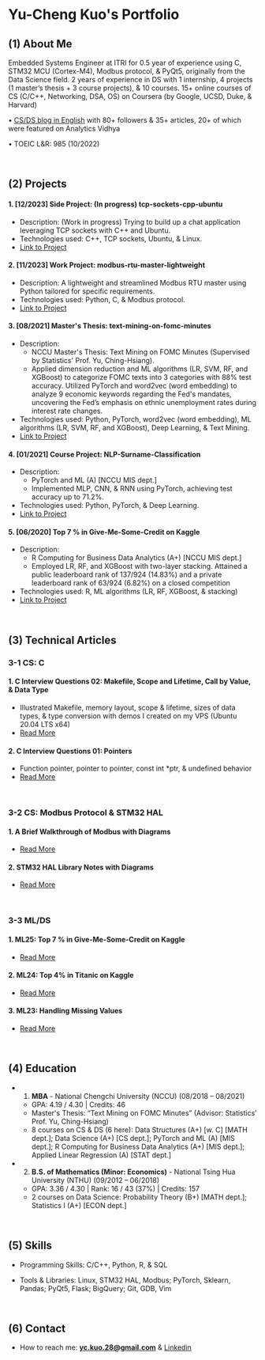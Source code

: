 
# Yu-Cheng Kuo's Portfolio

## (1) About Me
Embedded Systems Engineer at ITRI for 0.5 year of experience using C, STM32 MCU (Cortex-M4), Modbus protocol, & PyQt5, originally from the Data Science field. 2 years of experience in DS with 1 internship, 4 projects (1 master’s thesis + 3 course projects), & 10 courses. 15+ online courses of CS (C/C++, Networking, DSA, OS) on Coursera (by Google, UCSD, Duke, & Harvard)

• [CS/DS blog in English](https://medium.com/@yc-kuo) with 80+ followers & 35+ articles, 20+ of which were featured on Analytics Vidhya

• TOEIC L&R: 985 (10/2022)

<br/>

## (2) Projects

#### 1. [12/2023] Side Project: (In progress) tcp-sockets-cpp-ubuntu

- Description: (Work in progress) Trying to build up a chat application leveraging TCP sockets with C++ and Ubuntu.
- Technologies used: C++, TCP sockets, Ubuntu, & Linux.
- [Link to Project](https://github.com/yu-cheng-kuo-28/tcp-sockets-cpp-ubuntu/tree/main)

#### 2. [11/2023] Work Project: modbus-rtu-master-lightweight

- Description: A lightweight and streamlined Modbus RTU master using Python tailored for specific requirements.
- Technologies used: Python, C, & Modbus protocol.
- [Link to Project](https://github.com/yu-cheng-kuo-28/modbus-rtu-master-lightweight)

#### 3. [08/2021] Master's Thesis: text-mining-on-fomc-minutes 

- Description:
  - NCCU Master's Thesis: Text Mining on FOMC Minutes (Supervised by Statistics' Prof. Yu, Ching-Hsiang).
  - Applied dimension reduction and ML algorithms (LR, SVM, RF, and XGBoost) to categorize FOMC texts into 3 categories with 88% test accuracy. Utilized PyTorch and word2vec (word embedding) to analyze 9 economic keywords regarding the Fed's mandates, uncovering the Fed’s emphasis on ethnic unemployment rates during interest rate changes.
- Technologies used: Python, PyTorch, word2vec (word embedding), ML algorithms (LR, SVM, RF, and XGBoost), Deep Learning, & Text Mining.
- [Link to Project](https://github.com/yu-cheng-kuo-28/text-mining-on-fomc-minutes)

#### 4. [01/2021] Course Project: NLP-Surname-Classification 

- Description:
  - PyTorch and ML (A) [NCCU MIS dept.]
  - Implemented MLP, CNN, & RNN using PyTorch, achieving test accuracy up to 71.2%.
- Technologies used: Python, PyTorch, & Deep Learning.
- [Link to Project](https://github.com/yu-cheng-kuo-28/NLP-Surname-Classification)

#### 5. [06/2020] Top 7 % in Give-Me-Some-Credit on Kaggle 

- Description:
  - R Computing for Business Data Analytics (A+) [NCCU MIS dept.]
  - Employed LR, RF, and XGBoost with two-layer stacking. Attained a public leaderboard rank of 137/924 (14.83%) and a private leaderboard rank of 63/924 (6.82%) on a closed competition
- Technologies used: R, ML algorithms (LR, RF, XGBoost, & stacking)
- [Link to Project](https://medium.com/analytics-vidhya/ml25-d954b17a349a)

<br/>

## (3) Technical Articles

### 3-1 CS: C

#### 1. C Interview Questions 02: Makefile, Scope and Lifetime, Call by Value, & Data Type
- Illustrated Makefile, memory layout, scope & lifetime, sizes of data types, & type conversion with demos I created on my VPS (Ubuntu 20.04 LTS x64)
- [Read More](https://medium.com/@yc-kuo/c-interview-questions-02-makefile-scope-and-lifetime-call-by-value-data-type-f79ccea0af74)

#### 2. C Interview Questions 01: Pointers
- Function pointer, pointer to pointer, const int *ptr, & undefined behavior
- [Read More](https://yc-kuo.medium.com/c-interview-questions-01-pointer-c35df76f5252)

<br/>

### 3-2 CS: Modbus Protocol & STM32 HAL

#### 1. A Brief Walkthrough of Modbus with Diagrams
- [Read More](https://yc-kuo.medium.com/a-brief-walkthrough-of-modbus-with-diagrams-a0bd4133f370)

#### 2. STM32 HAL Library Notes with Diagrams
- [Read More](https://yc-kuo.medium.com/stm32-hal-library-notes-with-diagrams-844a83df883a)

<br/>

### 3-3 ML/DS

#### 1. ML25: Top 7 % in Give-Me-Some-Credit on Kaggle
- [Read More](https://medium.com/analytics-vidhya/ml25-d954b17a349a)

#### 2. ML24: Top 4% in Titanic on Kaggle
- [Read More](https://medium.com/analytics-vidhya/ml24-7f32a79eb024)

#### 3. ML23: Handling Missing Values
- [Read More](https://medium.com/analytics-vidhya/ml23-1b08fb0dd4b0)

<br/>

## (4) Education

- 1. **MBA** - National Chengchi University (NCCU) (08/2018 – 08/2021)
  
  - GPA: 4.19 / 4.30  |  Credits: 46
  - Master's Thesis: “Text Mining on FOMC Minutes” (Advisor: Statistics’ Prof. Yu, Ching-Hsiang)
  -  8 courses on CS & DS (6 here): Data Structures (A+) [w. C] [MATH dept.]; Data Science (A+) [CS dept.]; PyTorch and ML (A) 
    [MIS dept.]; R Computing for Business Data Analytics (A+) [MIS dept.]; Applied Linear Regression (A) [STAT dept.]

- 2. **B.S. of Mathematics (Minor: Economics)** - National Tsing Hua University (NTHU) (09/2012 – 06/2018)
  
  - GPA: 3.36 / 4.30  |  Rank: 16 / 43 (37%)  |  Credits: 157
  - 2 courses on Data Science:  Probability Theory (B+) [MATH dept.]; Statistics I (A+) [ECON dept.]

<br/>

## (5) Skills
- Programming Skills: C/C++, Python, R, & SQL

- Tools & Libraries: Linux, STM32 HAL, Modbus; PyTorch, Sklearn, Pandas; PyQt5, Flask; BigQuery; Git, GDB, Vim

<br/>

## (6) Contact
- How to reach me: **yc.kuo.28@gmail.com** & [Linkedin](https://www.linkedin.com/in/yu-cheng-kuo/)
